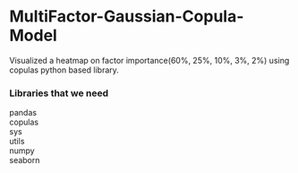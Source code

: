 # MultiFactor-Gaussian-Copula-Model
Visualized a heatmap on factor importance(60%, 25%, 10%, 3%, 2%) using copulas python based library. 

### Libraries that we need
pandas <br/>
copulas <br/>
sys <br/>
utils <br/>
numpy <br/>
seaborn
